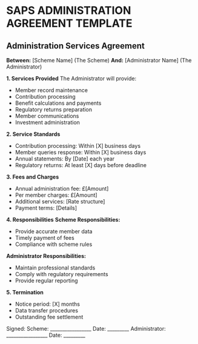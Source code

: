 # SAPS ADMINISTRATION AGREEMENT TEMPLATE

## Administration Services Agreement

**Between:** [Scheme Name] (The Scheme)
**And:** [Administrator Name] (The Administrator)

**1. Services Provided**
The Administrator will provide:
- Member record maintenance
- Contribution processing
- Benefit calculations and payments
- Regulatory returns preparation
- Member communications
- Investment administration

**2. Service Standards**
- Contribution processing: Within [X] business days
- Member queries response: Within [X] business days
- Annual statements: By [Date] each year
- Regulatory returns: At least [X] days before deadline

**3. Fees and Charges**
- Annual administration fee: £[Amount]
- Per member charges: £[Amount]
- Additional services: [Rate structure]
- Payment terms: [Details]

**4. Responsibilities**
**Scheme Responsibilities:**
- Provide accurate member data
- Timely payment of fees
- Compliance with scheme rules

**Administrator Responsibilities:**
- Maintain professional standards
- Comply with regulatory requirements
- Provide regular reporting

**5. Termination**
- Notice period: [X] months
- Data transfer procedures
- Outstanding fee settlement

Signed:
Scheme: _________________ Date: _________
Administrator: _________________ Date: _________ 